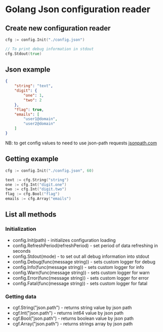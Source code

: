 # Golang Json configuration reader

## Create new configuration reader

```go
cfg := config.Init("./config.json")

// To print debug information in stdout
cfg.Stdout(true)
```

## Json example

```json
{
    "string": "text",
    "digit": {
        "one": 1,
        "two": 2
    },
    "flag": true,
    "emails": [
        "user1@domain",
        "user2@domain"
    ]
}
```

NB: to get config values to need to use json-path requests [jsonpath.com](http://jsonpath.com)

## Getting example

```go
cfg := config.Init("./config.json", 60)

text := cfg.String("string")
one := cfg.Int("digit.one")
two := cfg.Int("digit.two")
flag := cfg.Bool("flag")
emails := cfg.Array("emails")
```

## List all methods

### Initialization

* config.Init(path) - initializes configuration loading
* config.RefreshPeriod(refreshPeriod) - set period of data refreshing in seconds
* config.Stdout(mode) - to set out all debug information into stdout
* config.Debug(func(message string)) - sets custom logger for debug
* config.Info(func(message string)) - sets custom logger for info
* config.Warn(func(message string)) - sets custom logger for warn
* config.Error(func(message string)) - sets custom logger for error
* config.Fatal(func(message string)) - sets custom logger for fatal

### Getting data

* cgf.String("json.path") - returns string value by json path
* cgf.Int("json.path") - returns int64 value by json path
* cgf.Bool("json.path") - returns boolean value by json path
* cgf.Array("json.path") - returns strings array by json path